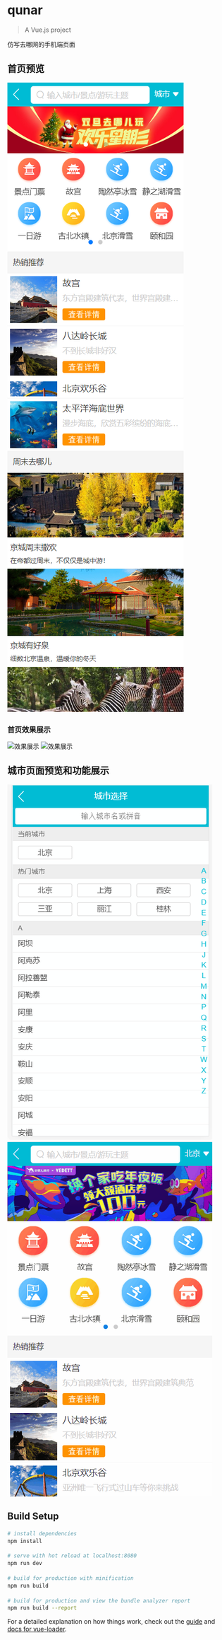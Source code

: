 # qunar

> A Vue.js project

仿写去哪网的手机端页面

## 首页预览
  ![首页预览](https://github.com/JudTX/qunar/raw/master/img/qunar-index1.png) ![首页预览](https://github.com/JudTX/qunar/raw/master/img/qunar-index2.png)
### 首页效果展示
  ![效果展示](https://github.com/JudTX/qunar/raw/master/img/qunar-index.gif)
  <img src="https://github.com/JudTX/qunar/raw/master/img/qunar-index.gif" width=80% alt="效果展示"/>
## 城市页面预览和功能展示
![页面预览和功能展示](https://github.com/JudTX/qunar/raw/master/img/city-list.gif) ![功能展示](https://github.com/JudTX/qunar/raw/master/img/city-list-feature.gif)

## Build Setup

``` bash
# install dependencies
npm install

# serve with hot reload at localhost:8080
npm run dev

# build for production with minification
npm run build

# build for production and view the bundle analyzer report
npm run build --report
```

For a detailed explanation on how things work, check out the [guide](http://vuejs-templates.github.io/webpack/) and [docs for vue-loader](http://vuejs.github.io/vue-loader).

